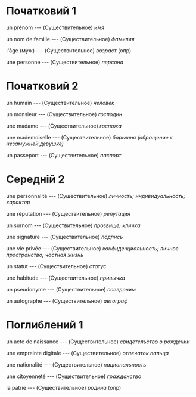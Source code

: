 # Початковий 1

un prénom --- (Существительное)
*имя*



un nom de famille --- (Существительное)
*фамилия*



l'âge (муж) --- (Существительное)
*возраст*
(опр)



une personne --- (Существительное)
*персона*



# Початковий 2

un humain --- (Существительное)
*человек*



un monsieur --- (Существительное)
*господин*



une madame --- (Существительное)
*госпожа*



une mademoiselle --- (Существительное)
*барышня (обращение к незамужней девушке)*



un passeport --- (Существительное)
*паспорт*



# Середній 2

une personnalité --- (Существительное)
*личность; индивидуальность; характер*



une réputation --- (Существительное)
*репутация*



un surnom --- (Существительное)
*прозвище; кличка*



une signature --- (Существительное)
*подпись*



une vie privée --- (Существительное)
*конфиденциальность; личное пространство; частная жизнь*



un statut --- (Существительное)
*статус*



une habitude --- (Существительное)
*привычка*



un pseudonyme --- (Существительное)
*псевдоним*



un autographe --- (Существительное)
*автограф*



# Поглиблений 1

un acte de naissance --- (Существительное)
*свидетельство о рождении*



une empreinte digitale --- (Существительное)
*отпечаток пальца*



une nationalité --- (Существительное)
*национальность*



une citoyenneté --- (Существительное)
*гражданство*



la patrie --- (Существительное)
*родина*
(опр)